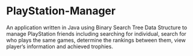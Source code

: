 # **PlayStation-Manager**
An application written in Java using Binary Search Tree Data Structure to manage PlayStation friends 
including searching for individual, search for who plays the same games, 
determine the rankings between them, view player’s information and achieved trophies.
